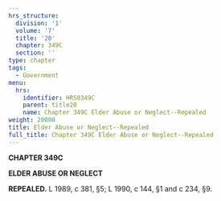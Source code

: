 ```yaml
---
hrs_structure:
  division: '1'
  volume: '7'
  title: '20'
  chapter: 349C
  section: ''
type: chapter
tags:
  - Government
menu:
  hrs:
    identifier: HRS0349C
    parent: title20
    name: Chapter 349C Elder Abuse or Neglect--Repealed
weight: 20000
title: Elder Abuse or Neglect--Repealed
full_title: Chapter 349C Elder Abuse or Neglect--Repealed
---
```

**CHAPTER 349C**

**ELDER ABUSE OR NEGLECT**

**REPEALED.** L 1989, c 381, §5; L 1990, c 144, §1 and c 234, §9.